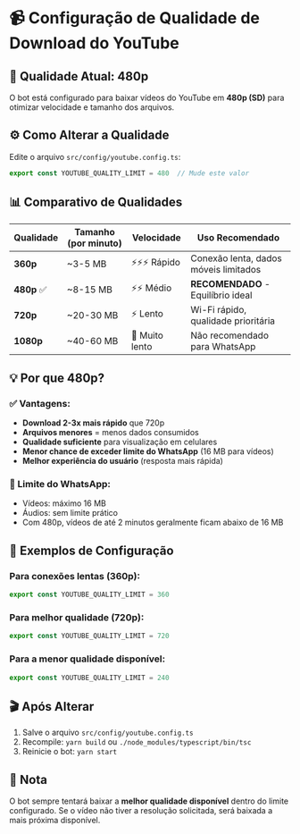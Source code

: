 # 📹 Configuração de Qualidade de Download do YouTube

## 🎯 Qualidade Atual: **480p**

O bot está configurado para baixar vídeos do YouTube em **480p (SD)** para otimizar velocidade e tamanho dos arquivos.

## ⚙️ Como Alterar a Qualidade

Edite o arquivo `src/config/youtube.config.ts`:

```typescript
export const YOUTUBE_QUALITY_LIMIT = 480  // Mude este valor
```

## 📊 Comparativo de Qualidades

| Qualidade | Tamanho (por minuto) | Velocidade | Uso Recomendado |
|-----------|---------------------|------------|-----------------|
| **360p**  | ~3-5 MB             | ⚡⚡⚡ Rápido | Conexão lenta, dados móveis limitados |
| **480p** ✅ | ~8-15 MB          | ⚡⚡ Médio   | **RECOMENDADO** - Equilíbrio ideal |
| **720p**  | ~20-30 MB           | ⚡ Lento     | Wi-Fi rápido, qualidade prioritária |
| **1080p** | ~40-60 MB           | 🐌 Muito lento | Não recomendado para WhatsApp |

## 💡 Por que 480p?

### ✅ Vantagens:
- **Download 2-3x mais rápido** que 720p
- **Arquivos menores** = menos dados consumidos
- **Qualidade suficiente** para visualização em celulares
- **Menor chance de exceder limite do WhatsApp** (16 MB para vídeos)
- **Melhor experiência do usuário** (resposta mais rápida)

### 📱 Limite do WhatsApp:
- Vídeos: máximo 16 MB
- Áudios: sem limite prático
- Com 480p, vídeos de até 2 minutos geralmente ficam abaixo de 16 MB

## 🔧 Exemplos de Configuração

### Para conexões lentas (360p):
```typescript
export const YOUTUBE_QUALITY_LIMIT = 360
```

### Para melhor qualidade (720p):
```typescript
export const YOUTUBE_QUALITY_LIMIT = 720
```

### Para a menor qualidade disponível:
```typescript
export const YOUTUBE_QUALITY_LIMIT = 240
```

## 🎬 Após Alterar

1. Salve o arquivo `src/config/youtube.config.ts`
2. Recompile: `yarn build` ou `./node_modules/typescript/bin/tsc`
3. Reinicie o bot: `yarn start`

## 📝 Nota

O bot sempre tentará baixar a **melhor qualidade disponível** dentro do limite configurado. Se o vídeo não tiver a resolução solicitada, será baixada a mais próxima disponível.
